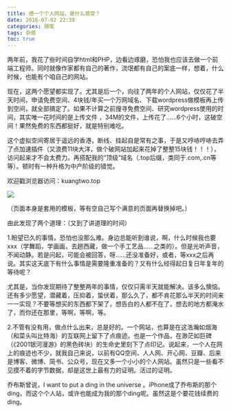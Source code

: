 ```yaml
---
title: 搭一个个人网站，是什么感受？
date: 2016-07-02 22:39
categories: 随笔
tags: 杂感
toc: true
---
```

两年前，我花了些时间自学html和PHP，边看边琢磨，恐怕我也应该去做一个前端工程师。同时就像作家都有自己的著作，流氓都有自己的案底一样，想着，什么时候，也能有个咱自己的网站。

现在，这两个愿望都实现了。尤其是后一个，向往了两年的个人网站，仅仅花了半天时间，申请免费空间、4块钱/年买一个万网域名、下载wordpress做模板再上传到空间，就全部搞定了。如果不计算之前搜寻免费空间、研究wordpress使用的时间，其实唯一花时间的是上传文件 ，34M的文件，上传花了……6个小时，这破空间！果然免费的东西都挺好，就是特别难吃。

这个虚拟空间寄居于遥远的香港，断线、挂起自是常有之事，于是又哼哧哼哧去弄了点加速插件（又浪费11块大洋，做个破网站加起来花掉了整整15块钱！！！），访问起来才不会太费力。再搭配我的“顶级”域名（.top后缀，类同于.com,.cn等等）。顿时有一种升格为中产阶级的错觉。

欢迎戳浏览器访问：kuangtwo.top 


![](http://upload-images.jianshu.io/upload_images/29336-ebaf6bd7a4cbd29b.png?imageMogr2/auto-orient/strip%7CimageView2/2/w/1240)


（页面本身是套用的模板，等有空自己写个满意的页面再替换掉吧。）

由此发现了两个道理：（又到了讲道理的时间）

1.盼望已久的事情，恐怕也没那么难。身边总能听到谁说，啊，什么时候我也要xxx（学舞蹈，学画画，去趟西藏，做一个手工艺品……之类的）。但是光听声音，不闻动静。若是问起，可能会被回答，呀……还没准备好，或者，等xxx之后再说。其实这天底下有什么事情是需要隆重准备的？又有什么经得起日复日年复年的等待呢？

尤其是，当你发现期待了整整两年的事情，仅仅只需半天就能解决。该多么懊恼。还有多少愿望，潜藏着，压抑着，蛰伏着，那么久了，都不肯花那么半天的时间来一一实现？不要等想买的东西都下架了，想告白的人都不在了，想去的地方都淹水了，而你还在那里，等啊，等啊，等。

2.不管有没有用，做点什么出来，总是好的。一个网站，也算是在这浩瀚如烟海（和菜头叫比特海）的互联网上留下了点痕迹。也是一个作品，在渺茫如巨碑（《2001银河漫游》的黑色砖块）的生命史里刻下了点印记。说起来，一个人在网上的痕迹也不少，就我自己来说，以前有QQ空间、人人网、开心网、豆瓣、后来是博客、微博、简书、公众号，现在又多一个小小的个人网站。虽然只是一些看不见摸不着的字节数据，却是这世上最有力的证明。活过的证明。

乔布斯曾说，I want to put a ding in the universe 。iPhone成了乔布斯的那个ding，而这个个人站，或许也能成为我的那个ding呢。虽然这是个要花钱续费的ding。
